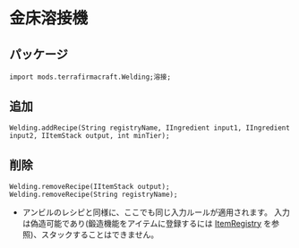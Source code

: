 # 金床溶接機

## パッケージ
```zenscript
import mods.terrafirmacraft.Welding;溶接;
```

## 追加

```zenscript
Welding.addRecipe(String registryName, IIngredient input1, IIngredient input2, IItemStack output, int minTier);
```

## 削除

```zenscript
Welding.removeRecipe(IItemStack output);
Welding.removeRecipe(String registryName);
```
- アンビルのレシピと同様に、ここでも同じ入力ルールが適用されます。 入力は偽造可能であり(鍛造機能をアイテムに登録するには [ItemRegistry](/Mods/Terrafirmacraft/ItemRegistry) を参照)、スタックすることはできません。